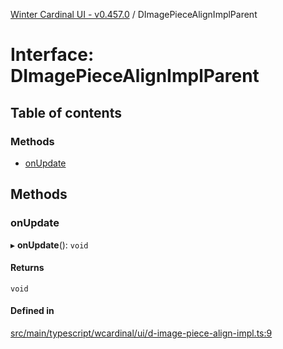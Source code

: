 [Winter Cardinal UI - v0.457.0](../index.md) / DImagePieceAlignImplParent

# Interface: DImagePieceAlignImplParent

## Table of contents

### Methods

- [onUpdate](DImagePieceAlignImplParent.md#onupdate)

## Methods

### onUpdate

▸ **onUpdate**(): `void`

#### Returns

`void`

#### Defined in

[src/main/typescript/wcardinal/ui/d-image-piece-align-impl.ts:9](https://github.com/winter-cardinal/winter-cardinal-ui/blob/v0.457.0/src/main/typescript/wcardinal/ui/d-image-piece-align-impl.ts#L9)
